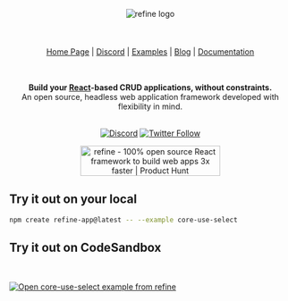 <div align="center" style="margin: 30px;">
<a href="https://refine.dev/">
<picture  style="display: inline-block;" >
  <source media="(prefers-color-scheme: dark)" srcset="https://refine.ams3.cdn.digitaloceanspaces.com/readme/refine-white-logo.png">
  <img alt="refine logo" src="https://refine.ams3.cdn.digitaloceanspaces.com/readme/refine-dark-logo.png">
</picture>

<br />
<br />
</a>

<br />
<br />

<div align="center">
    <a href="https://refine.dev">Home Page</a> |
    <a href="https://discord.gg/refine">Discord</a> |
    <a href="https://refine.dev/examples/">Examples</a> | 
    <a href="https://refine.dev/blog/">Blog</a> | 
    <a href="https://refine.dev/docs/">Documentation</a>
</div>
</div>

<br />

<div align="center"><strong>Build your <a href="https://reactjs.org/">React</a>-based CRUD applications, without constraints.</strong><br>An open source, headless web application framework developed with flexibility in mind.

<br />
<br />

[![Discord](https://img.shields.io/discord/837692625737613362.svg?label=&logo=discord&logoColor=ffffff&color=7389D8&labelColor=6A7EC2)](https://discord.gg/refine)
[![Twitter Follow](https://img.shields.io/twitter/follow/refine_dev?style=social)](https://twitter.com/refine_dev)

<a href="https://www.producthunt.com/posts/refine-3?utm_source=badge-top-post-badge&utm_medium=badge&utm_souce=badge-refine&#0045;3" target="_blank"><img src="https://api.producthunt.com/widgets/embed-image/v1/top-post-badge.svg?post_id=362220&theme=light&period=daily" alt="refine - 100&#0037;&#0032;open&#0032;source&#0032;React&#0032;framework&#0032;to&#0032;build&#0032;web&#0032;apps&#0032;3x&#0032;faster | Product Hunt" style="width: 250px; height: 54px;" width="250" height="54" /></a>

</div>

## Try it out on your local

```bash
npm create refine-app@latest -- --example core-use-select
```

## Try it out on CodeSandbox

<br/>

[![Open core-use-select example from refine](https://codesandbox.io/static/img/play-codesandbox.svg)](https://codesandbox.io/embed/github/refinedev/refine/tree/next/examples/core-use-select?view=preview&theme=dark&codemirror=1)
